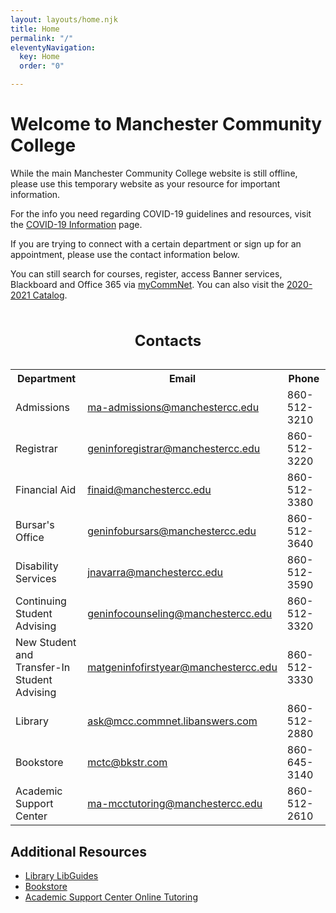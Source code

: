 ```yaml
---
layout: layouts/home.njk
title: Home
permalink: "/"
eleventyNavigation:
  key: Home
  order: "0"

---
```

# Welcome to Manchester Community College

<p>While the main Manchester Community College website is still offline, please use this temporary website as your resource for important information.</p>
<p>For the info you need regarding COVID-19 guidelines and resources, visit the <a href="/covid-19-information/index.html">COVID-19 Information</a> page.</p>
<p>If you are trying to connect with a certain department or sign up for an appointment, please use the contact information below.</p>
<p>You can still search for courses, register, access Banner services, Blackboard and Office 365 via <a href="https://ssb-prod.ec.commnet.edu/luminis/login.html" aria-describedby="external">myCommNet</a>. You can also visit the <a href="http://catalog.mcc.commnet.edu/">2020-2021 Catalog</a>.</p>
<div class="overflow" tabindex="0" role="region" aria-labelledby="cap1">
  <table id="contact">
    <caption id="cap1"><h2>Contacts</h2></caption>
    <tr>
      <th scope="col">Department</th>
      <th scope="col">Email</th>
      <th scope="col">Phone</th>
    </tr>
    <tr>
      <td>Admissions</td>
      <td><a href="mailto:ma-admissions@manchestercc.edu">ma-admissions@manchestercc.edu</a></td>
      <td>860-512-3210</td>
    </tr>
    <tr>
      <td>Registrar</td>
      <td><a href="mailto:geninforegistrar@manchestercc.edu">geninforegistrar@manchestercc.edu</a></td>
      <td>860-512-3220</td>
    </tr>
    <tr>
      <td>Financial Aid</td>
      <td><a href="mailto:finaid@manchestercc.edu">finaid@manchestercc.edu</a></td>
      <td>860-512-3380</td>
    </tr>
    <tr>
      <td>Bursar's Office</td>
      <td><a href="mailto:geninfobursars@manchestercc.edu">geninfobursars@manchestercc.edu</a></td>
      <td>860-512-3640</td>
    </tr>
    <tr>
      <td>Disability Services</td>
      <td><a href="mailto:jnavarra@manchestercc.edu">jnavarra@manchestercc.edu</a></td>
      <td>860-512-3590</td>
    </tr>
    <tr>
      <td>Continuing Student Advising</td>
      <td><a href="mailto:geninfocounseling@manchestercc.edu">geninfocounseling@manchestercc.edu</a></td>
      <td>860-512-3320</td>
    </tr>
    <tr>
      <td>New Student and <br /> Transfer-In Student Advising</td>
      <td><a href="mailto:matgeninfofirstyear@manchestercc.edu">matgeninfofirstyear@manchestercc.edu</a></td>
      <td>860-512-3330</td>
    </tr>
    <tr>
      <td>Library</td>
      <td><a href="mailto:ask@mcc.commnet.libanswers.com">ask@mcc.commnet.libanswers.com</a></td>
      <td>860-512-2880</td>
    </tr>
    <tr>
      <td>Bookstore</td>
      <td><a href="mailto:mctc@bkstr.com">mctc@bkstr.com</a></td>
      <td>860-645-3140</td>
    </tr>
    <tr>
      <td>Academic Support Center</td>
      <td><a href="mailto:ma-mcctutoring@manchestercc.edu">ma-mcctutoring@manchestercc.edu</a></td>
      <td>860-512-2610</td>
    </tr>
  </table>
</div>
<h2>Additional Resources</h2>
<ul>
  <li><a href="https://libguides.manchestercc.edu/" aria-describedby="external">Library LibGuides</a></li>
  <li><a href="https://www.bkstr.com/manchesterccctstore/home" aria-describedby="external">Bookstore</a></li>
  <li><a href="https://outlook.office365.com/owa/calendar/ManchesterCommunityCollege@ctregents.onmicrosoft.com/bookings/" aria-describedby="external">Academic Support Center Online Tutoring</a></li>
</ul>
<div hidden>
  <span id="external">External link</span>
</div>